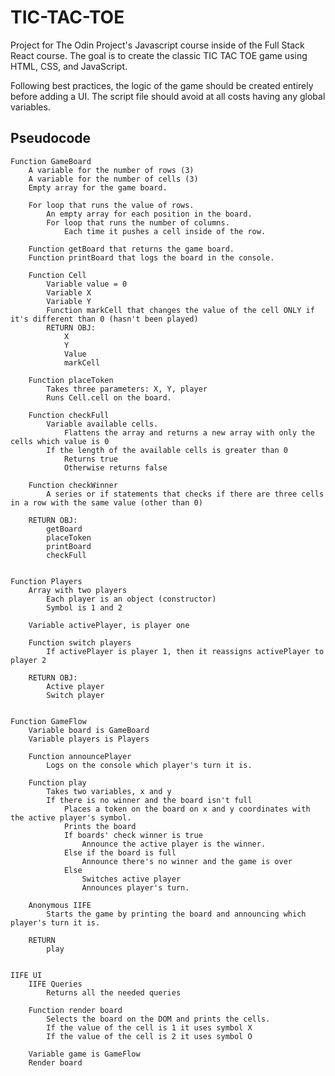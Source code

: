 # TIC-TAC-TOE

Project for The Odin Project's Javascript course inside of the Full Stack React course.
The goal is to create the classic TIC TAC TOE game using HTML, CSS, and JavaScript.

Following best practices, the logic of the game should be created entirely before adding a UI.
The script file should avoid at all costs having any global variables.

## Pseudocode

    Function GameBoard
        A variable for the number of rows (3)
        A variable for the number of cells (3)
        Empty array for the game board.
        
        For loop that runs the value of rows.
            An empty array for each position in the board.
            For loop that runs the number of columns.
                Each time it pushes a cell inside of the row.

        Function getBoard that returns the game board.
        Function printBoard that logs the board in the console.

        Function Cell
            Variable value = 0
            Variable X
            Variable Y
            Function markCell that changes the value of the cell ONLY if it's different than 0 (hasn't been played)
            RETURN OBJ:
                X
                Y
                Value
                markCell

        Function placeToken
            Takes three parameters: X, Y, player
            Runs Cell.cell on the board.

        Function checkFull
            Variable available cells.
                Flattens the array and returns a new array with only the cells which value is 0
            If the length of the available cells is greater than 0
                Returns true
                Otherwise returns false

        Function checkWinner
            A series or if statements that checks if there are three cells in a row with the same value (other than 0)

        RETURN OBJ:
            getBoard
            placeToken
            printBoard
            checkFull


    Function Players
        Array with two players
            Each player is an object (constructor)
            Symbol is 1 and 2

        Variable activePlayer, is player one

        Function switch players
            If activePlayer is player 1, then it reassigns activePlayer to player 2

        RETURN OBJ:
            Active player
            Switch player


    Function GameFlow
        Variable board is GameBoard
        Variable players is Players

        Function announcePlayer
            Logs on the console which player's turn it is.

        Function play
            Takes two variables, x and y
            If there is no winner and the board isn't full
                Places a token on the board on x and y coordinates with the active player's symbol.
                Prints the board
                If boards' check winner is true
                    Announce the active player is the winner.
                Else if the board is full
                    Announce there's no winner and the game is over
                Else
                    Switches active player
                    Announces player's turn.

        Anonymous IIFE
            Starts the game by printing the board and announcing which player's turn it is.

        RETURN
            play


    IIFE UI
        IIFE Queries
            Returns all the needed queries
        
        Function render board
            Selects the board on the DOM and prints the cells.
            If the value of the cell is 1 it uses symbol X
            If the value of the cell is 2 it uses symbol O

        Variable game is GameFlow
        Render board
